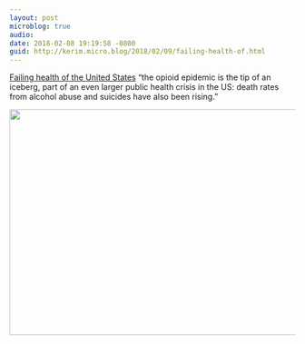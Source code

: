 ```yaml
---
layout: post
microblog: true
audio: 
date: 2018-02-08 19:19:58 -0800
guid: http://kerim.micro.blog/2018/02/09/failing-health-of.html
---
```

[Failing health of the United States](http://www.bmj.com/content/360/bmj.k496) “the opioid epidemic is the tip of an iceberg, part of an even larger public health crisis in the US: death rates from alcohol abuse and suicides have also been rising.”

<img src="http://micro.oxus.net/uploads/2018/ad325f0007.jpg" width="600" height="398" />
